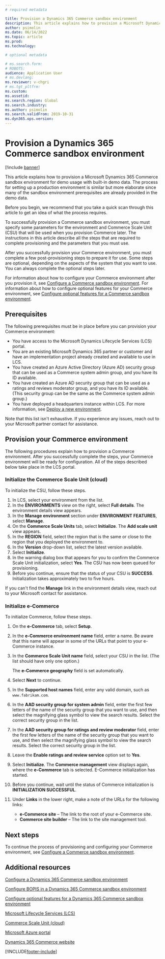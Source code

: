 ```yaml
---
# required metadata

title: Provision a Dynamics 365 Commerce sandbox environment
description: This article explains how to provision a Microsoft Dynamics 365 Commerce sandbox environment for demo or sandbox usage with built-in demo data.
author: psimolin
ms.date: 06/14/2022
ms.topic: article
ms.prod: 
ms.technology: 

# optional metadata

# ms.search.form: 
# ROBOTS: 
audience: Application User
# ms.devlang: 
ms.reviewer: v-chgri
# ms.tgt_pltfrm: 
ms.custom: 
ms.assetid: 
ms.search.region: Global
ms.search.industry: 
ms.author: psimolin
ms.search.validFrom: 2019-10-31
ms.dyn365.ops.version: 
---
```


# Provision a Dynamics 365 Commerce sandbox environment

[!include [banner](includes/banner.md)]

This article explains how to provision a Microsoft Dynamics 365 Commerce sandbox environment for demo usage with built-in demo data. The process for setting up a production environment is similar but more elaborate since many of the sandbox environment prerequisites are already provided in the demo data.

Before you begin, we recommend that you take a quick scan through this article to get an idea of what the process requires.

To successfully provision a Commerce sandbox environment, you must specify some parameters for the environment and Commerce Scale Unit (CSU) that will be used when you provision Commerce later. The instructions in this article describe all the steps that are required to complete provisioning and the parameters that you must use.

After you successfully provision your Commerce environment, you must complete a few post-provisioning steps to prepare it for use. Some steps are optional, depending on the aspects of the system that you want to use. You can always complete the optional steps later.

For information about how to configure your Commerce environment after you provision it, see [Configure a Commerce sandbox environment](cpe-post-provisioning.md). For information about how to configure optional features for your Commerce environment, see [Configure optional features for a Commerce sandbox environment](cpe-optional-features.md).

## Prerequisites

The following prerequisites must be in place before you can provision your Commerce environment:

- You have access to the Microsoft Dynamics Lifecycle Services (LCS) portal.
- You are an existing Microsoft Dynamics 365 partner or customer and have an implementation project already created and available to use in LCS.  
- You have created an Azure Active Directory (Azure AD) security group that can be used as a Commerce system admin group, and you have its ID available.
- You have created an Azure AD security group that can be used as a ratings and reviews moderator group, and you have its ID available. (This security group can be the same as the Commerce system admin group.)
- You have deployed a headquarters instance within LCS. For more information, see [Deploy a new environment](/dynamics365/fin-ops-core/dev-itpro/deployment/deployenvironment-newinfrastructure).

Note that this list isn't exhaustive. If you experience any issues, reach out to your Microsoft partner contact for assistance.

## Provision your Commerce environment

The following procedures explain how to provision a Commerce environment. After you successfully complete the steps, your Commerce environment will be ready for configuration. All of the steps described below take place in the LCS portal.

### Initialize the Commerce Scale Unit (cloud)

To initialize the CSU, follow these steps.

1. In LCS, select your environment from the list.
1. In the **ENVIRONMENTS** view on the right, select **Full details**. The environment details view appears.
1. In the **Manage environment** section under **ENVIRONMENT FEATURES**, select **Manage**.
1. On the **Commerce Scale Units** tab, select **Initialize**. The **Add scale unit** view appears.
1. In the **REGION** field, select the region that is the same or close to the region that you deployed the environment to.
1. In the **Version** drop-down list, select the latest version available.
1. Select **Initialize**.
1. In the warning dialog box that appears for you to confirm the Commerce Scale Unit initialization, select **Yes**. The CSU has now been queued for provisioning.
1. Before you continue, ensure that the status of your CSU is **SUCCESS**. Initialization takes approximately two to five hours.

If you can't find the **Manage** link in the environment details view, reach out to your Microsoft contact for assistance.

### Initialize e-Commerce

To initialize Commerce, follow these steps.

1. On the **e-Commerce** tab, select **Setup**.
1. In the **e-Commerce environment name** field, enter a name. Be aware that this name will appear in some of the URLs that point to your e-Commerce instance.
1. In the **Commerce Scale Unit name** field, select your CSU in the list. (The list should have only one option.)

    The **e-Commerce geography** field is set automatically.

1. Select **Next** to continue.
1. In the **Supported host names** field, enter any valid domain, such as `www.fabrikam.com`.
1. In the **AAD security group for system admin** field, enter the first few letters of the name of the security group that you want to use, and then select the magnifying glass symbol to view the search results. Select the correct security group in the list.
1.	In the **AAD security group for ratings and review moderator** field, enter the first few letters of the name of the security group that you want to use, and then select the magnifying glass symbol to view the search results. Select the correct security group in the list.
1. Leave the **Enable ratings and review service** option set to **Yes**.
1. Select **Initialize**. The **Commerce management** view displays again, where the **e-Commerce** tab is selected. E-Commerce initialization has started.
1. Before you continue, wait until the status of Commerce initialization is **INITIALIZATION SUCCESSFUL**.
1. Under **Links** in the lower right, make a note of the URLs for the following links:

    * **e-Commerce site** – The link to the root of your e-Commerce site.
    * **Commerce site builder** – The link to the site management tool.

## Next steps

To continue the process of provisioning and configuring your Commerce environment, see [Configure a Commerce sandbox environment](cpe-post-provisioning.md).

## Additional resources

[Configure a Dynamics 365 Commerce sandbox environment](cpe-post-provisioning.md)

[Configure BOPIS in a Dynamics 365 Commerce sandbox environment](cpe-bopis.md)

[Configure optional features for a Dynamics 365 Commerce sandbox environment](cpe-optional-features.md)

[Microsoft Lifecycle Services (LCS)](/dynamics365/unified-operations/dev-itpro/lifecycle-services/lcs-user-guide)

[Commerce Scale Unit (cloud)](/business-applications-release-notes/october18/dynamics365-retail/retail-cloud-scale-unit)

[Microsoft Azure portal](https://azure.microsoft.com/features/azure-portal)

[Dynamics 365 Commerce website](https://aka.ms/Dynamics365CommerceWebsite)


[!INCLUDE[footer-include](../includes/footer-banner.md)]
